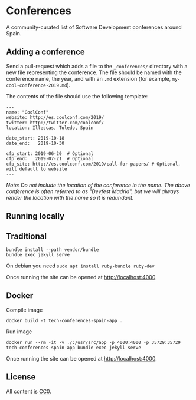 Conferences
===========

A community-curated list of Software Development conferences around Spain.

Adding a conference
-------------------

Send a pull-request which adds a file to the `_conferences/` directory
with a new file representing the conference. The file should be named
with the conference name, the year, and with an `.md` extension (for
example, `my-cool-conference-2019.md`).

The contents of the file should use the following template:
```
---
name: "CoolConf"
website: http://es.coolconf.com/2019/
twitter: http://twitter.com/coolconf/
location: Illescas, Toledo, Spain

date_start: 2019-10-18
date_end:   2019-10-30

cfp_start: 2019-06-20  # Optional
cfp_end:   2019-07-21  # Optional
cfp_site: http://es.coolconf.com/2019/call-for-papers/ # Optional, will default to website
---
```

*Note: Do not include the location of the conference in the name. The above conference is often referred to as "Devfest Madrid", but we will always render the location with the name so it is redundant.*


Running locally
---------------

## Traditional

```
bundle install --path vendor/bundle
bundle exec jekyll serve
```

On debian you need `sudo apt install ruby-bundle ruby-dev`

Once running the site can be opened at [http://localhost:4000](http://localhost:4000).

## Docker

Compile image

```
docker build -t tech-conferences-spain-app .
```

Run image

```
docker run --rm -it -v ./:/usr/src/app -p 4000:4000 -p 35729:35729 tech-conferences-spain-app bundle exec jekyll serve
```

Once running the site can be opened at [http://localhost:4000](http://localhost:4000).

License
-------

All content is [CC0][1].


 [1]: https://creativecommons.org/publicdomain/zero/1.0/
